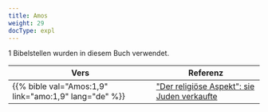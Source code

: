 ```yaml
---
title: Amos
weight: 29
docType: expl
---
```


1 Bibelstellen wurden in diesem Buch verwendet.

| Vers | Referenz |
|-------|-----------|
| {{% bible val="Amos:1,9" link="amo:1,9" lang="de" %}} | ["Der religiöse Aspekt": sie Juden verkaufte](/expl/content/harlot/who-is-the-harlot-babylon-part-2#e96e) |
